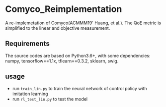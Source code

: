 # Comyco_Reimplementation
A re-implemetation of Comyco(ACMMM19' Huang, et al.). The QoE metric is simplified to the linear and objective measurement.

## Requirements
The source codes are based on Python3.6+, with some dependencies: numpy, tensorflow==1.1x, tflearn==0.3.2, sklearn, swig.

## usage
- run ```train_lin.py``` to train the neural network of control policy with imitation learning
- run ```rl_test_lin.py``` to test the model
